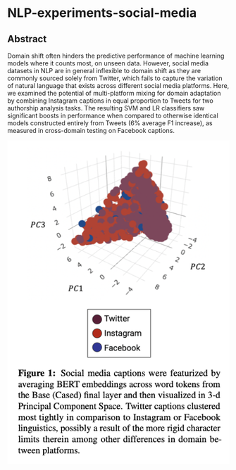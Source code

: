 # NLP-experiments-social-media

## Abstract

Domain shift often hinders the predictive performance of machine learning models where it counts most, on unseen data. However, social media datasets in NLP are in general inflexible to domain shift as they are commonly sourced solely from Twitter, which fails to capture the variation of natural language that exists across different social media platforms. Here, we examined the potential of multi-platform mixing for domain adaptation by combining Instagram captions in equal proportion to Tweets for two authorship analysis tasks. The resulting SVM and LR classifiers saw significant boosts in performance when compared to otherwise identical models constructed entirely from Tweets (6% average F1 increase), as measured in cross-domain testing on Facebook captions.

![Figure 1 Bert Embeddings](data/Fig1.png?raw=true "Figure 1")
